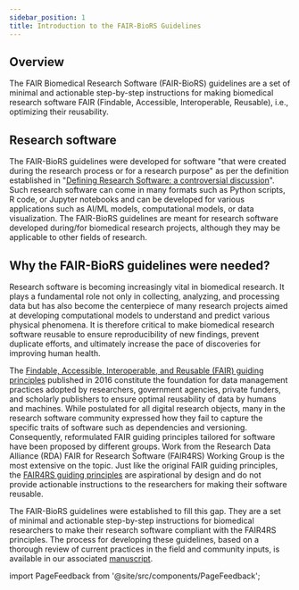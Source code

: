 ```yaml
---
sidebar_position: 1
title: Introduction to the FAIR-BioRS Guidelines
---
```


## Overview

The FAIR Biomedical Research Software (FAIR-BioRS) guidelines are a set of minimal and actionable step-by-step instructions for making biomedical research software FAIR (Findable, Accessible, Interoperable, Reusable), i.e., optimizing their reusability.

## Research software

The FAIR-BioRS guidelines were developed for software "that were created during the research process or for a research purpose" as per the definition established in "[Defining Research Software: a controversial discussion](https://doi.org/10.5281/zenodo.5504016)". Such research software can come in many formats such as Python scripts, R code, or Jupyter notebooks and can be developed for various applications such as AI/ML models, computational models, or data visualization. The FAIR-BioRS guidelines are meant for research software developed during/for biomedical research projects, although they may be applicable to other fields of research.

## Why the FAIR-BioRS guidelines were needed?

Research software is becoming increasingly vital in biomedical research. It plays a fundamental role not only in collecting, analyzing, and processing data but has also become the centerpiece of many research projects aimed at developing computational models to understand and predict various physical phenomena. It is therefore critical to make biomedical research software reusable to ensure reproducibility of new findings, prevent duplicate efforts, and ultimately increase the pace of discoveries for improving human health.

The [Findable, Accessible, Interoperable, and Reusable (FAIR) guiding principles](https://doi.org/10.1038/sdata.2016.18) published in 2016 constitute the foundation for data management practices adopted by researchers, government agencies, private funders, and scholarly publishers to ensure optimal reusability of data by humans and machines. While postulated for all digital research objects, many in the research software community expressed how they fail to capture the specific traits of software such as dependencies and versioning. Consequently, reformulated FAIR guiding principles tailored for software have been proposed by different groups. Work from the Research Data Alliance (RDA) FAIR for Research Software (FAIR4RS) Working Group is the most extensive on the topic. Just like the original FAIR guiding principles, the [FAIR4RS guiding principles](https://doi.org/10.1038/s41597-022-01710-x) are aspirational by design and do not provide actionable instructions to the researchers for making their software reusable.

The FAIR-BioRS guidelines were established to fill this gap. They are a set of minimal and actionable step-by-step instructions for biomedical researchers to make their research software compliant with the FAIR4RS principles. The process for developing these guidelines, based on a thorough review of current practices in the field and community inputs, is available in our associated [manuscript](https://www.nature.com/articles/s41597-023-02463-x).

import PageFeedback from '@site/src/components/PageFeedback';

<PageFeedback />
